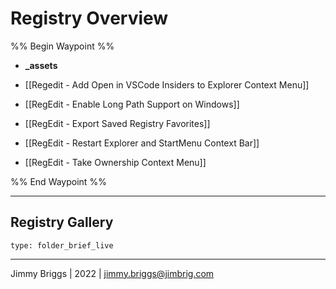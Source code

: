 # Registry Overview

%% Begin Waypoint %%
- **_assets**

- [[Regedit - Add Open in VSCode Insiders to Explorer Context Menu]]
- [[RegEdit - Enable Long Path Support on Windows]]
- [[RegEdit - Export Saved Registry Favorites]]
- [[RegEdit - Restart Explorer and StartMenu Context Bar]]
- [[RegEdit - Take Ownership Context Menu]]

%% End Waypoint %%

---

## Registry Gallery

````ccard
type: folder_brief_live
````

---

Jimmy Briggs | 2022 | <jimmy.briggs@jimbrig.com>

